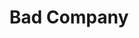 ---
title: "Bad Company"
summary: "Bad Company are a 1970s British hard rock, blues-rock group fronted by Paul “The Voice” Rodgers. Their name came from a ‘70s Western movie and they were formed by former members of Mott the Hoople, Free, and King Crimson. **Current Line-Up:** Paul Rodgers Roles: Lead vocals, guitar, piano, harmonica Years: 1974-1982, 1998-2002, 2008-present Mick Ralphs Roles: Guitars, piano, backing vocals Years: 1974-present Simon Kirke Roles: Drums, percussion, backing vocals Years: 1974-present **Current Touring members** Todd Ronning Role: Bass Howard Leese Role: Guitar **Former Members** Steve Price Roles: Bass, backing vocals Years: 1986 - 1989 Brian Howe Roles: Lead vocals, sax Years: 1986-1994 Boz Burrell Roles: Bass, backing vocals Years: 1973-1982, 1986, 1998-1999 Geoff Whitehorn Role: Guitar Years: 1990-1991 Lynn Sorensen Role: Bass Years: 2008-2011 Paul Cullen Role: Bass Years: 1990-1992 Rick Wills Role: Bass Years: 1992-1998, 2001 Dave \"Bucket\" Colwell Roles: Guitars, keyboards, backing vocals Years: 1992-1998, 2001-2002, 2008 Robert Hart Role: Lead Vocals Years: 1994-1998 Jaz Lochrie Role: Bass Years: 2002, 2008 Gary \"Harry\" James Role: Drums Year: 2008"
image: "bad-company.jpg"
apple_music_artist_url: "https://music.apple.com/gb/artist/bad-company/3198995"
---